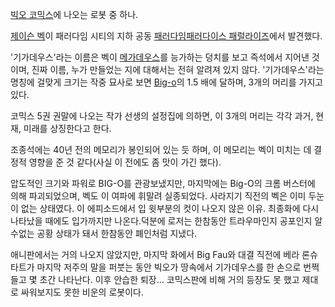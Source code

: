 [빅오 코믹스](%EB%B9%85%EC%98%A4%20%EC%BD%94%EB%AF%B9%EC%8A%A4.md)에 나오는 로봇 중 하나.

[제이슨 벡](%EC%A0%9C%EC%9D%B4%EC%8A%A8%20%EB%B2%A1.md)이 패러다임 시티의 지하 공동 [패러다임패러다이스 패럴라이즈](%ED%8C%A8%EB%9F%AC%EB%8B%A4%EC%9E%84%20%ED%8C%A8%EB%9F%AC%EB%8B%A4%EC%9D%B4%EC%8A%A4%20%ED%8C%A8%EB%9F%B4%EB%9D%BC%EC%9D%B4%EC%A6%88.md)에서
발견했다.

'기가데우스'라는 이름은 벡이 [메가데우스](%EB%A9%94%EA%B0%80%EB%8D%B0%EC%9A%B0%EC%8A%A4.md)를
능가하는 덩치를 보고 즉석에서 지어낸 것이며, 진짜 이름, 누가 만들었는 지에 대해서는 전혀 알려져 있지 않다. '기가데우스'라는 명칭에
걸맞게 크기는 작중 묘사로 보면 [Big-o](Big-O%28The%20Big-O%29.md)의 1.5 배에 달하며, 3개의 머리를
가지고 있다.

코믹스 5권 권말에 나오는 작가 선생의 설정집에 의하면, 이 3개의 머리는 각각 과거, 현재, 미래를 상징한다고 한다.

조종석에는 40년 전의 메모리가 봉인되어 있는 듯 하며, 이 메모리는 벡이 미치는 데 결정적 영향을 준 것 같다(사실 이 전에도 좀 맛이
가긴 했다).

압도적인 크기와 파워로 BIG-O를 관광보냈지만, 마지막에는 Big-O의 크롬 버스터에 의해 파괴되었으며, 벡도 이 여파에 휘말려
실종되었다. 사라지기 직전의 벡은 이미 두눈이 없는 상태였다. 이 에피소드에서 입 윗부분의 컷이 나오지 않은 이유. 최종화에 다시 나타났을
때에도 입가까지만 나온다.덕분에 로저는 한참동안 트라우마인지 공포인지 알수없는 공황 상태가 돼서 한참동안 폐인처럼 지냈다.

애니판에서는 거의 나오지 않았지만, 마지막 화에서 Big Fau와 대결 직전에 베라 론슈타트가 마지막 저주의 말을 퍼붓는 동안 빅오가
땅속에서 기가데우스를 한 손으로 번쩍들고 몇 초간 나타난다. 이후 안습한 퇴장... 코믹스판에 비해 거의 등장도 못 했고 제대로 싸워보지도
못한 비운의 로봇이다.

